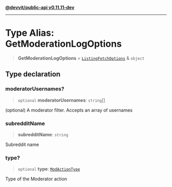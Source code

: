 [**@devvit/public-api v0.11.11-dev**](../../README.md)

---

# Type Alias: GetModerationLogOptions

> **GetModerationLogOptions** = [`ListingFetchOptions`](ListingFetchOptions.md) & `object`

## Type declaration

### moderatorUsernames?

> `optional` **moderatorUsernames**: `string`[]

(optional) A moderator filter. Accepts an array of usernames

### subredditName

> **subredditName**: `string`

Subreddit name

### type?

> `optional` **type**: [`ModActionType`](ModActionType.md)

Type of the Moderator action

